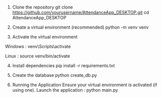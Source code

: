 1. Clone the repository
git clone https://github.com/yourusername/AttendanceApp_DESKTOP.git
cd AttendanceApp_DESKTOP

2. Create a virtual environment (recommended)
python -m venv venv

3. Activate the virtual environment

Windows : 
venv\Scripts\activate

Linux :
source venv/bin/activate

4. Install dependencies
pip install -r requirements.txt

5. Create the database
python create_db.py

6. Running the Application
Ensure your virtual environment is activated (if using one). Launch the application :
python main.py